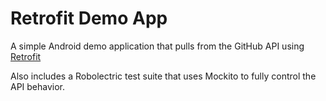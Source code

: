 # Retrofit Demo App

A simple Android demo application that pulls from the GitHub API using [Retrofit][rf]

Also includes a Robolectric test suite that uses Mockito to fully control the API behavior.

[rf]: http://square.github.io/retrofit/
[rf]: https://mdswanson.com/blog/2013/12/16/reliable-android-http-testing-with-retrofit-and-mockito.html
